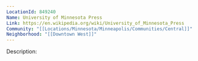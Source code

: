 ```yaml
---
LocationId: 849240
Name: University of Minnesota Press
Link: https://en.wikipedia.org/wiki/University_of_Minnesota_Press 
Community: "[[Locations/Minnesota/Minneapolis/Communities/Central]]"
Neighborhood: "[[Downtown West]]"
---
```


Description: